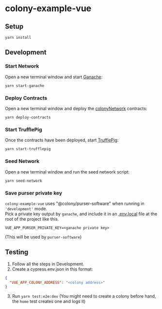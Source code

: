 # colony-example-vue

## Setup
```
yarn install
```

## Development

### Start Network

Open a new terminal window and start [Ganache](https://github.com/trufflesuite/ganache-cli):

```
yarn start-ganache
```

### Deploy Contracts

Open a new terminal window and deploy the [colonyNetwork](https://github.com/JoinColony/colonyNetwork) contracts:

```
yarn deploy-contracts
```

### Start TrufflePig

Once the contracts have been deployed, start [TrufflePig](https://github.com/JoinColony/trufflepig):

```
yarn start-trufflepig
```

### Seed Network

Open a new terminal window and run the seed network script:

```
yarn seed-network
```

### Save purser private key

`colony-example-vue` uses "@colony/purser-software" when running in `'development'` mode.  
Pick a private key output by `ganache`, and include it in an [.env.local](https://cli.vuejs.org/guide/mode-and-env.html#environment-variables) file at the root of the project like this.
```
VUE_APP_PURSER_PRIVATE_KEY=<ganache private key>
```
(This will be used by `purser-software`)

## Testing

1) Follow all the steps in Development.
2) Create a cypress.env.json in this format:

```json
{
  "VUE_APP_COLONY_ADDRESS": "<colony address>"
}
```
3) Run `yarn test:e2e:dev`
(You might need to create a colony before hand, the `home` test creates one and logs it)
